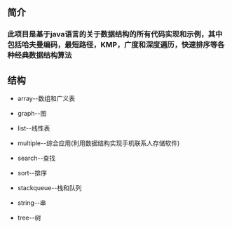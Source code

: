 ## 简介
### 此项目是基于java语言的关于数据结构的所有代码实现和示例，其中包括哈夫曼编码，最短路径，KMP，广度和深度遍历，快速排序等各种经典数据结构算法

## 结构
* array--数组和广义表

* graph--图

* list--线性表

* multiple--综合应用(利用数据结构实现手机联系人存储软件)

* search--查找

* sort--排序

* stackqueue--栈和队列

* string--串

* tree--树
